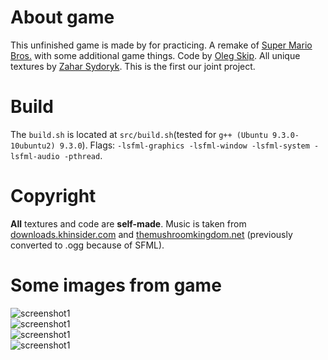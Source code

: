 # About game
This unfinished game is made by for practicing. A remake of [Super Mario Bros.](https://en.wikipedia.org) with some additional game things.
Code by [Oleg Skip](https://github.com/olegskip). All unique textures by [Zahar Sydoryk](https://github.com/ZaharCRAZY). This is the first our joint project.
# Build
The `build.sh` is located at `src/build.sh`(tested for `g++ (Ubuntu 9.3.0-10ubuntu2) 9.3.0`). Flags: `-lsfml-graphics -lsfml-window -lsfml-system -lsfml-audio -pthread`.
# Copyright
**All** textures and code are **self-made**. Music is taken from [downloads.khinsider.com](https://downloads.khinsider.com/game-soundtracks/album/super-mario-bros) and [themushroomkingdom.net](https://themushroomkingdom.net/media/smb/wav) (previously converted to .ogg because of SFML).
# Some images from game
![screenshot1](https://github.com/olegskip/mario_remake/blob/master/screenshots/screenshot1.png)  
![screenshot1](https://github.com/olegskip/mario_remake/blob/master/screenshots/screenshot2.png)  
![screenshot1](https://github.com/olegskip/mario_remake/blob/master/screenshots/screenshot3.png)  
![screenshot1](https://github.com/olegskip/mario_remake/blob/master/screenshots/screenshot4.png)  